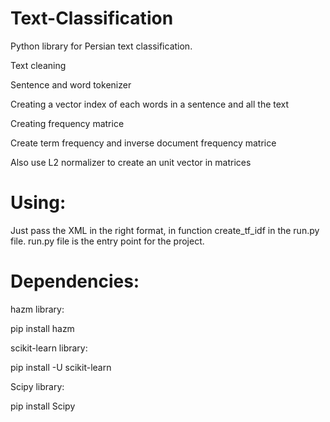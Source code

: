 # Text-Classification
Python library for Persian text classification.


Text cleaning

Sentence and word tokenizer

Creating a vector index of each words in a sentence and all the text

Creating frequency matrice

Create term frequency and inverse document frequency matrice

Also use L2 normalizer to create an unit vector in matrices


# Using:

Just pass the XML in the right format, in function create_tf_idf in the run.py file.
run.py file is the entry point for the project.

# Dependencies:


hazm library:

pip install hazm

scikit-learn library:

pip install -U scikit-learn

Scipy library:

pip install Scipy
